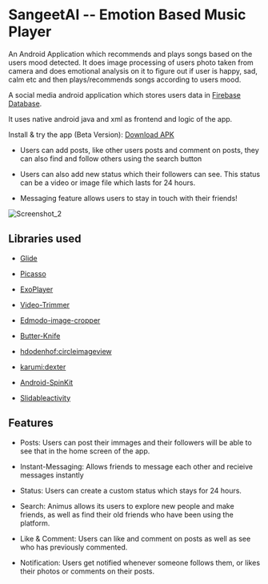# SangeetAI -- Emotion Based Music Player 
An  Android Application which recommends and plays songs based on the users mood detected.
It does image processing of users photo taken from camera and does emotional analysis on it to figure out if user is happy, sad, calm etc and then plays/recommends songs according to users mood.







 

 A social media android application which stores users data in  [Firebase Database](https://firebase.google.com/docs/firestore).

 It uses native android java and xml as frontend and logic of the app.

 Install & try the app (Beta Version): [Download APK](https://drive.google.com/file/d/1uaQrCY0T1KIsdH7QdKkypd8PgIqXlwTy/view?usp=drivesdk)

 * Users can add posts, like other users posts and comment on posts, they can also find and follow others using the search button

 * Users can also add new status which their followers can see. This status can be a video or image file which lasts for 24 hours.

 * Messaging feature allows users to stay in touch with their friends!





![Screenshot_2](https://user-images.githubusercontent.com/42529024/198926742-61272946-a468-42f8-bb3b-ae085d1bb005.png)

 ## Libraries used

 * [Glide](https://github.com/bumptech/glide)

 * [Picasso](https://github.com/square/picasso)

 * [ExoPlayer](https://github.com/google/ExoPlayer)

 * [Video-Trimmer](https://github.com/a914-gowtham/android-video-trimmer)

 * [Edmodo-image-cropper](https://github.com/ArthurHub/Android-Image-Cropper)

 * [Butter-Knife](https://github.com/JakeWharton/butterknife)

 * [hdodenhof:circleimageview](https://github.com/hdodenhof/CircleImageView)

 * [karumi:dexter](https://github.com/Karumi/Dexter)

 * [Android-SpinKit](https://github.com/ybq/Android-SpinKit)

  * [Slidableactivity](https://github.com/r0adkll/Slidr)

 ## Features

 -  Posts: Users can post their immages and their followers will be able to see that in the home screen of the app.

 -  Instant-Messaging: Allows friends to message each other and recieive messages instantly

 -  Status: Users can create a custom status which stays for 24 hours.

 -  Search: Animus allows its users to explore new people and make friends, as well as find their old friends who have been using the platform.

 -  Like & Comment: Users can like and comment on posts as well as see who has previously commented.

 -  Notification: Users get notified whenever someone follows them, or likes their photos or comments on their posts.

 

 
